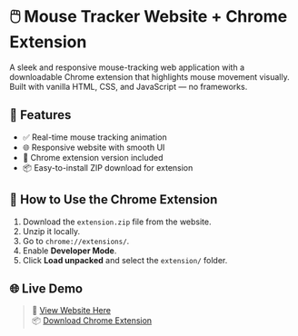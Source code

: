 # 🖱️ Mouse Tracker Website + Chrome Extension

A sleek and responsive mouse-tracking web application with a downloadable Chrome extension that highlights mouse movement visually. Built with vanilla HTML, CSS, and JavaScript — no frameworks.

## 🚀 Features

- ✅ Real-time mouse tracking animation
- 🌐 Responsive website with smooth UI
- 🧩 Chrome extension version included
- 📦 Easy-to-install ZIP download for extension

## 🧩 How to Use the Chrome Extension

1. Download the `extension.zip` file from the website.
2. Unzip it locally.
3. Go to `chrome://extensions/`.
4. Enable **Developer Mode**.
5. Click **Load unpacked** and select the `extension/` folder.

## 🌐 Live Demo

> 🔗 [View Website Here](https://amanshow24.github.io/mouse-tracker/)  
> 📦 [Download Chrome Extension](https://amanshow24.github.io/mouse-tracker/extension.zip)

